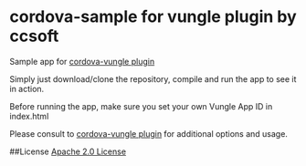 cordova-sample for vungle plugin by ccsoft
==============

Sample app for [cordova-vungle plugin](https://github.com/ccsoft/cordova-vungle)

Simply just download/clone the repository, compile and run the app to see it in action.

Before running the app, make sure you set your own Vungle App ID in index.html

Please consult to [cordova-vungle plugin](https://github.com/ccsoft/cordova-vungle) for additional options and usage.

##License
[Apache 2.0 License](http://www.apache.org/licenses/LICENSE-2.0.html)
